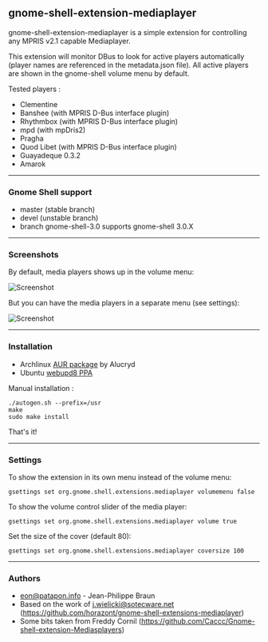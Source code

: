 ## gnome-shell-extension-mediaplayer

gnome-shell-extension-mediaplayer is a simple extension for controlling any MPRIS v2.1 capable Mediaplayer.

This extension will monitor DBus to look for active players automatically (player names are referenced in the 
metadata.json file). All active players are shown in the gnome-shell volume menu by default.

Tested players :

* Clementine
* Banshee (with MPRIS D-Bus interface plugin)
* Rhythmbox (with MPRIS D-Bus interface plugin)
* mpd (with mpDris2)
* Pragha
* Quod Libet (with MPRIS D-Bus interface plugin)
* Guayadeque 0.3.2
* Amarok

----

### Gnome Shell support

* master (stable branch)
* devel (unstable branch)
* branch gnome-shell-3.0 supports gnome-shell 3.0.X

----

### Screenshots

By default, media players shows up in the volume menu:

![Screenshot](http://github.com/eonpatapon/gnome-shell-extensions-mediaplayer/raw/devel/data/mediaplayer2.png) 

But you can have the media players in a separate menu (see settings):

![Screenshot](http://github.com/eonpatapon/gnome-shell-extensions-mediaplayer/raw/devel/data/mediaplayer1.png)

----

### Installation

* Archlinux [AUR package](http://aur.archlinux.org/packages.php?ID=49367) by Alucryd
* Ubuntu [webupd8 PPA](http://www.webupd8.org/2011/10/gnome-shell-mediaplayer-extension.html)

Manual installation :

    ./autogen.sh --prefix=/usr
    make
    sudo make install
  
That's it!

----

### Settings

To show the extension in its own menu instead of the volume menu:

```gsettings set org.gnome.shell.extensions.mediaplayer volumemenu false```

To show the volume control slider of the media player:

```gsettings set org.gnome.shell.extensions.mediaplayer volume true```

Set the size of the cover (default 80):

```gsettings set org.gnome.shell.extensions.mediaplayer coversize 100```

----

### Authors

* eon@patapon.info - Jean-Philippe Braun
* Based on the work of j.wielicki@sotecware.net (https://github.com/horazont/gnome-shell-extensions-mediaplayer)
* Some bits taken from Freddy Cornil (https://github.com/Caccc/Gnome-shell-extension-Mediasplayers)
